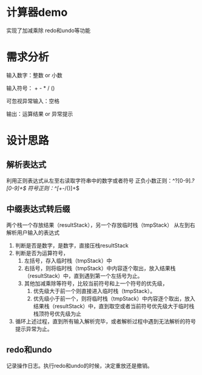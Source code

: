 # 计算器demo
实现了加减乘除 redo和undo等功能

# 需求分析
输入数字：整数 or 小数

输入符号： + - * / ()  

可忽视异常输入：空格

输出：运算结果 or 异常提示

# 设计思路
## 解析表达式
利用正则表达式从左至右读取字符串中的数字或者符号
正负小数正则：^?[0-9]*\.?[0-9]+$
符号正则：^[+-*/()]+$

## 中缀表达式转后缀
两个栈一个存放结果（resultStack），另一个存放临时栈（tmpStack）
从左到右解析用户输入的表达式
1. 判断是否是数字，是数字，直接压栈resultStack
2. 判断是否为运算符号，
   1. 左括号，存入临时栈（tmpStack）中
   2. 右括号，则将临时栈（tmpStack）中内容逐个取出，放入结果栈（resultStack）中，直到遇到第一个左括号为止。
   3. 其他加减乘除等符号，比较当前符号和上一个符号的优先级，
      1. 优先级大于前一个则直接进入临时栈（tmpStack）。
      2. 优先级小于前一个，则将临时栈（tmpStack）中内容逐个取出，放入结果栈（resultStack）中，直到取空或者当前符号优先级大于临时栈栈顶符号优先级为止
3. 循环上述过程，直到所有输入解析完毕，或者解析过程中遇到无法解析的符号提示异常为止。

## redo和undo
记录操作日志。执行redo和undo的时候，决定重放还是撤销。
